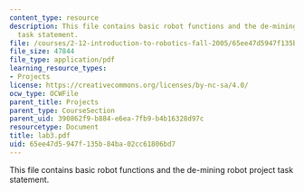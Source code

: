 ```yaml
---
content_type: resource
description: This file contains basic robot functions and the de-mining robot project
  task statement.
file: /courses/2-12-introduction-to-robotics-fall-2005/65ee47d5947f135b84ba02cc61806bd7_lab3.pdf
file_size: 47844
file_type: application/pdf
learning_resource_types:
- Projects
license: https://creativecommons.org/licenses/by-nc-sa/4.0/
ocw_type: OCWFile
parent_title: Projects
parent_type: CourseSection
parent_uid: 390862f9-b884-e6ea-7fb9-b4b16328d97c
resourcetype: Document
title: lab3.pdf
uid: 65ee47d5-947f-135b-84ba-02cc61806bd7
---
```

This file contains basic robot functions and the de-mining robot project task statement.